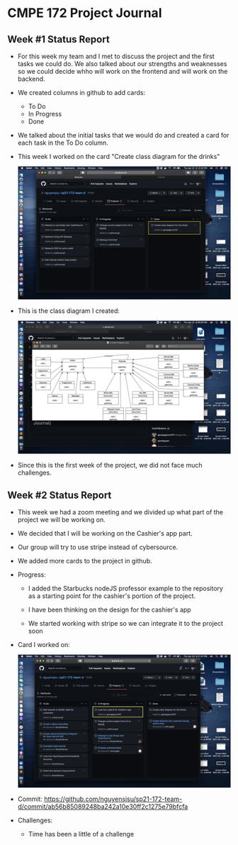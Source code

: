 # CMPE 172 Project Journal


## Week #1 Status Report

* For this week my team and I met to discuss the project and the first tasks we could do. We also talked about our strengths and weaknesses so we could decide whho will work on the frontend and will work on the backend.

* We created columns in github to add cards:
  * To Do
  * In Progress
  * Done

* We talked about the initial tasks that we would do and created a card for each task in the To Do column.

* This week I worked on the card "Create class diagram for the drinks"

	![project image](Images/Screen%20Shot%202021-04-22%20at%206.14.34%20PM.png)


* This is the class diagram I created: 

	![project image](Images/Screen%20Shot%202021-04-22%20at%208.35.55%20PM.png)


* Since this is the first week of the project, we did not face much challenges.



## Week #2 Status Report

* This week we had a zoom meeting and we divided up what part of the project we will be working on.

* We decided that I will be working on the Cashier's app part. 

* Our group will try to use stripe instead of cybersource.

* We added more cards to the project in github.

* Progress:
	* I added the Starbucks nodeJS professor example to the repository as a starting point for the cashier's portion of the project. 

	* I have been thinking on the design for the cashier's app

	* We started working with stripe so we can integrate it to the project soon


* Card I worked on:
		
	![project image](Images/Screen%20Shot%202021-04-29%20at%208.31.58%20PM.png)

* Commit: https://github.com/nguyensjsu/sp21-172-team-d/commit/ab56b85089248ba242a10e30ff2c1275e79bfcfa


* Challenges: 
	* Time has been a little of a challenge